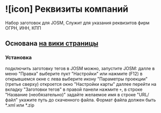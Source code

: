 # ![icon] Реквизиты компаний
Набор заготовок для JOSM, Служит для указания реквизитов фирм ОГРН, ИНН, КПП
## Основана [на вики страницы](https://wiki.openstreetmap.org/wiki/RU:Key:operator)
### Установка
подключить заготовку тегов в JOSM можно, запустите JOSM: далле в меню "Правка" выберите пукт "Настройки" или нажмите (F12) в открывшемся окне с лева выберите икону "Параметры проекции" (третье сверху) откроется окно "Настройки карты" даллее перейти на вкладку "Заготовки тегов" в правой панели нажмите `+`, в строке "Название (необязательно)" задайте желаемое имя в строке "URL/файл" укажите путь до скаченного файла. Формат файла должен быть *.xml или *.zip
